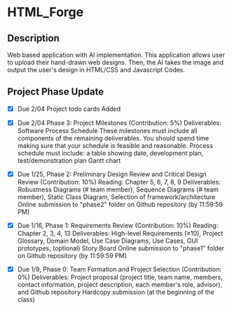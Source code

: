 # HTML_Forge

## Description
Web based application with AI implementation. This application allows user to upload their hand-drawn web designs. Then, the AI takes the image and output the user's design in HTML/CSS and Javascript Codes.  


## Project Phase Update
- [X] Due 2/04 Project todo cards Added
- [X] Due 2/04	Phase 3: Project Milestones (Contribution: 5%)
Deliverables: Software Process Schedule
These milestones must include all components of the remaining deliverables. You should spend time making sure that your schedule is feasible and reasonable. Process schedule must include: a table showing date, development plan, test/demonstration plan Gantt chart  

- [X] Due 1/25,	Phase 2: Preliminary Design Review and Critical Design Review (Contribution: 10%)
Reading: Chapter 5, 6, 7, 8, 9
Deliverables: Robustness Diagrams (# team member), Sequence Diagrams (# team member), Static Class Diagram, Selection of framework/architecture 
Online submission to "phase2" folder on Github repository (by 11:59:59 PM)

- [X] Due 1/16,	Phase 1: Requirements Review (Contribution: 10%)
Reading: Chapter 2, 3, 4, 13
Deliverables: High-level Requirements (≥10), Project Glossary, Domain Model, Use Case Diagrams, Use Cases, GUI prototypes, (optional) Story Board 
Online submission to "phase1" folder on Github repository (by 11:59:59 PM)

- [X] Due 1/9,	Phase 0: Team Formation and Project Selection (Contribution: 0%)
Deliverables: Project proposal (project title, team name, members, contact information, project description, each member's role, advisor), and Github repository
Hardcopy submission (at the beginning of the class)
